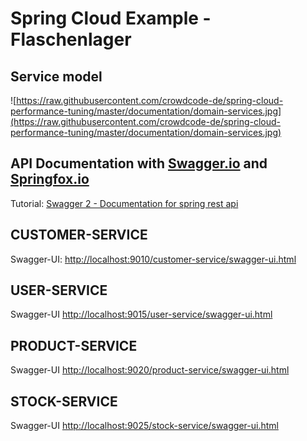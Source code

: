 # Spring Cloud Example - Flaschenlager


## Service model

![https://raw.githubusercontent.com/crowdcode-de/spring-cloud-performance-tuning/master/documentation/domain-services.jpg](https://raw.githubusercontent.com/crowdcode-de/spring-cloud-performance-tuning/master/documentation/domain-services.jpg)


## API Documentation with [Swagger.io](https://www.swagger.io) and [Springfox.io](https://www.springfox.io)

Tutorial: [Swagger 2 - Documentation for spring rest api](http://www.baeldung.com/swagger-2-documentation-for-spring-rest-api)

## CUSTOMER-SERVICE

Swagger-UI: [http://localhost:9010/customer-service/swagger-ui.html](http://localhost:9010/customer-service/swagger-ui.html)

## USER-SERVICE

Swagger-UI [http://localhost:9015/user-service/swagger-ui.html](http://localhost:9015/user-service/swagger-ui.html)

## PRODUCT-SERVICE

Swagger-UI [http://localhost:9020/product-service/swagger-ui.html](http://localhost:9020/product-service/swagger-ui.html)

## STOCK-SERVICE

Swagger-UI [http://localhost:9025/stock-service/swagger-ui.html](http://localhost:9020/stock-service/swagger-ui.html)


